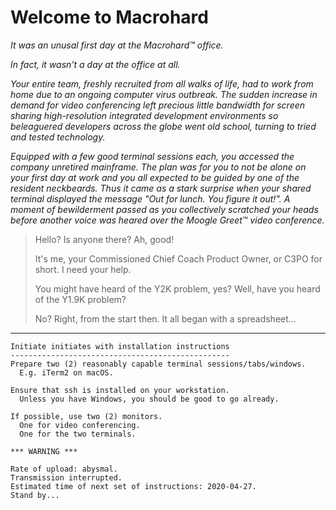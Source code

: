 # Welcome to Macrohard

_It was an unusal first day at the Macrohard™ office._

_In fact, it wasn't a day at the office at all._

_Your entire team, freshly recruited from all walks of life, had to work from home due to an ongoing computer virus outbreak. The sudden increase in demand for video conferencing left precious little bandwidth for screen sharing high-resolution integrated development environments so beleaguered developers across the globe went old school, turning to tried and tested technology._

_Equipped with a few good terminal sessions each, you accessed the company unretired mainframe. The plan was for you to not be alone on your first day at work and you all expected to be guided by one of the resident neckbeards. Thus it came as a stark surprise when your shared terminal displayed the message "Out for lunch. You figure it out!". A moment of bewilderment passed as you collectively scratched your heads before another voice was heared over the Moogle Greet™ video conference._

> Hello? Is anyone there? Ah, good! 
>
> It's me, your Commissioned Chief Coach Product Owner, or C3PO for short. I need your help.
>
> You might have heard of the Y2K problem, yes? Well, have you heard of the Y1.9K problem?
>
> No? Right, from the start then. It all began with a spreadsheet...

---

```
Initiate initiates with installation instructions
-------------------------------------------------
Prepare two (2) reasonably capable terminal sessions/tabs/windows.
  E.g. iTerm2 on macOS.

Ensure that ssh is installed on your workstation.
  Unless you have Windows, you should be good to go already.

If possible, use two (2) monitors.
  One for video conferencing.
  One for the two terminals.

*** WARNING ***

Rate of upload: abysmal.
Transmission interrupted.
Estimated time of next set of instructions: 2020-04-27.
Stand by...
```
